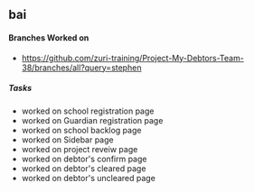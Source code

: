 ## bai

#### Branches Worked on <br/>

- https://github.com/zuri-training/Project-My-Debtors-Team-38/branches/all?query=stephen

##### Tasks <br/>

- worked on school registration page
- worked on Guardian registration page
- worked on school backlog page
- worked on Sidebar page
- worked on project reveiw page
- worked on debtor's confirm page
- worked on debtor's cleared page
- worked on debtor's uncleared page
